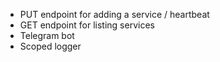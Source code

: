 - PUT endpoint for adding a service / heartbeat
- GET endpoint for listing services
- Telegram bot
- Scoped logger
